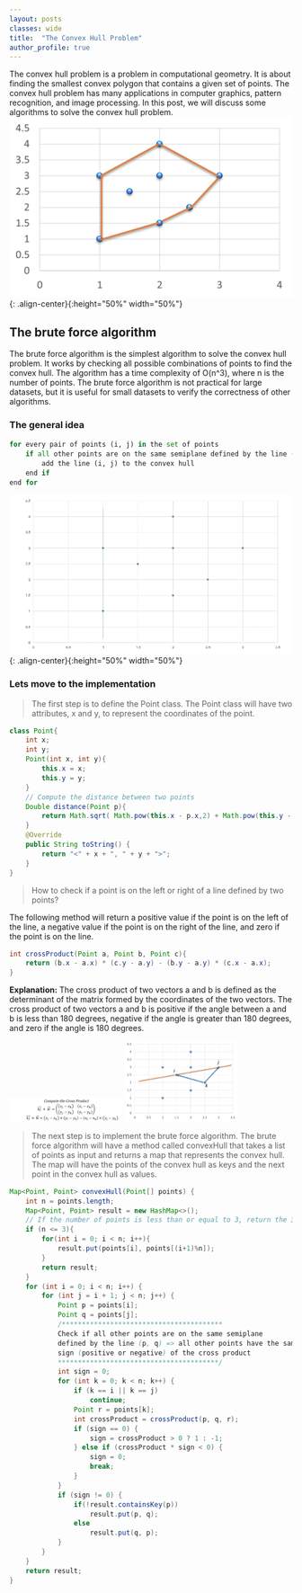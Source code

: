 ```yaml
---
layout: posts
classes: wide
title:  "The Convex Hull Problem"
author_profile: true
---
```


The convex hull problem is a problem in computational geometry. It is about finding the smallest convex polygon that contains a given set of points. The convex hull problem has many applications in computer graphics, pattern recognition, and image processing. In this post, we will discuss some algorithms to solve the convex hull problem. 
![Convex Hull](/assets/images/ConvexHull.png){: .align-center}{:height="50%" width="50%"}

## The brute force algorithm
The brute force algorithm is the simplest algorithm to solve the convex hull problem. It works by checking all possible combinations of points to find the convex hull. The algorithm has a time complexity of O(n^3), where n is the number of points. The brute force algorithm is not practical for large datasets, but it is useful for small datasets to verify the correctness of other algorithms.

### The general idea

```python
for every pair of points (i, j) in the set of points
    if all other points are on the same semiplane defined by the line (i, j)
        add the line (i, j) to the convex hull
    end if
end for
```

![Brute Force](/assets/images/convAnim.gif){: .align-center}{:height="50%" width="50%"}

### Lets move to the implementation

> The first step is to define the Point class. The Point class will have two attributes, x and y, to represent the coordinates of the point.

```java
class Point{
    int x;
    int y;
    Point(int x, int y){
        this.x = x;
        this.y = y;
    }
    // Compute the distance between two points
    Double distance(Point p){
        return Math.sqrt( Math.pow(this.x - p.x,2) + Math.pow(this.y - p.y,2));
    }
    @Override
    public String toString() {
        return "<" + x + ", " + y + ">";
    }
}
```
> How to check if a point is on the left or right of a line defined by two points?

The following method will return a positive value if the point is on the left of the line, a negative value if the point is on the right of the line, and zero if the point is on the line.

```java
int crossProduct(Point a, Point b, Point c){
    return (b.x - a.x) * (c.y - a.y) - (b.y - a.y) * (c.x - a.x);
}
```
**Explanation:** The cross product of two vectors a and b is defined as the determinant of the matrix formed by the coordinates of the two vectors. The cross product of two vectors a and b is positive if the angle between a and b is less than 180 degrees, negative if the angle is greater than 180 degrees, and zero if the angle is 180 degrees.
<p float="left">
<img src="/assets/images/cross.png" width="40%" />
<img src="/assets/images/conv2.png" width="40%" />
</p>

> The next step is to implement the brute force algorithm. The brute force algorithm will have a method called convexHull that takes a list of points as input and returns a map that represents the convex hull. The map will have the points of the convex hull as keys and the next point in the convex hull as values.

```java
Map<Point, Point> convexHull(Point[] points) {
    int n = points.length;
    Map<Point, Point> result = new HashMap<>();
    // If the number of points is less than or equal to 3, return the 3 points as the convex hull
    if (n <= 3){
        for(int i = 0; i < n; i++){
            result.put(points[i], points[(i+1)%n]);
        }
        return result;
    }
    for (int i = 0; i < n; i++) {
        for (int j = i + 1; j < n; j++) {
            Point p = points[i];
            Point q = points[j];
            /****************************************
            Check if all other points are on the same semiplane 
            defined by the line (p, q) => all other points have the same 
            sign (positive or negative) of the cross product
            ****************************************/
            int sign = 0; 
            for (int k = 0; k < n; k++) {
                if (k == i || k == j)
                    continue;
                Point r = points[k];
                int crossProduct = crossProduct(p, q, r);
                if (sign == 0) {
                    sign = crossProduct > 0 ? 1 : -1;
                } else if (crossProduct * sign < 0) {
                    sign = 0;
                    break;
                }
            }
            if (sign != 0) {
                if(!result.containsKey(p))
                    result.put(p, q);
                else
                    result.put(q, p);
            }
        }
    }
    return result;
}
```
